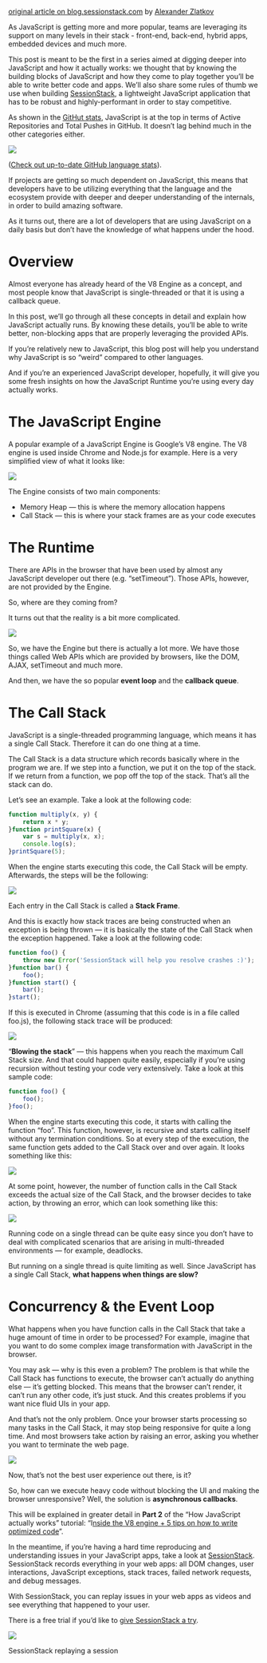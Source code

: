[original article on blog.sessionstack.com](https://blog.sessionstack.com/how-does-javascript-actually-work-part-1-b0bacc073cf) by  [Alexander Zlatkov](https://medium.com/@zlatkov)

As JavaScript is getting more and more popular, teams are leveraging its support on many levels in their stack - front-end, back-end, hybrid apps, embedded devices and much more.

This post is meant to be the first in a series aimed at digging deeper into JavaScript and how it actually works: we thought that by knowing the building blocks of JavaScript and how they come to play together you’ll be able to write better code and apps. We’ll also share some rules of thumb we use when building  [SessionStack](https://www.sessionstack.com/?utm_source=medium&utm_medium=source&utm_content=javascript-series-post1-intro), a lightweight JavaScript application that has to be robust and highly-performant in order to stay competitive.

As shown in the  [GitHut stats](http://githut.info/), JavaScript is at the top in terms of Active Repositories and Total Pushes in GitHub. It doesn’t lag behind much in the other categories either.

![](https://miro.medium.com/max/875/1*Zf4reZZJ9DCKsXf5CSXghg.png)

([Check out up-to-date GitHub language stats](https://madnight.github.io/githut/)).

If projects are getting so much dependent on JavaScript, this means that developers have to be utilizing everything that the language and the ecosystem provide with deeper and deeper understanding of the internals, in order to build amazing software.

As it turns out, there are a lot of developers that are using JavaScript on a daily basis but don’t have the knowledge of what happens under the hood.

# Overview

Almost everyone has already heard of the V8 Engine as a concept, and most people know that JavaScript is single-threaded or that it is using a callback queue.

In this post, we’ll go through all these concepts in detail and explain how JavaScript actually runs. By knowing these details, you’ll be able to write better, non-blocking apps that are properly leveraging the provided APIs.

If you’re relatively new to JavaScript, this blog post will help you understand why JavaScript is so “weird” compared to other languages.

And if you’re an experienced JavaScript developer, hopefully, it will give you some fresh insights on how the JavaScript Runtime you’re using every day actually works.

# **The JavaScript Engine**

A popular example of a JavaScript Engine is Google’s V8 engine. The V8 engine is used inside Chrome and Node.js for example. Here is a very simplified view of what it looks like:

![](https://miro.medium.com/max/875/1*OnH_DlbNAPvB9KLxUCyMsA.png)

The Engine consists of two main components:  
* Memory Heap — this is where the memory allocation happens  
* Call Stack — this is where your stack frames are as your code executes

# **The Runtime**

There are APIs in the browser that have been used by almost any JavaScript developer out there (e.g. “setTimeout”). Those APIs, however, are not provided by the Engine.

So, where are they coming from?

It turns out that the reality is a bit more complicated.

![](https://miro.medium.com/max/875/1*4lHHyfEhVB0LnQ3HlhSs8g.png)

So, we have the Engine but there is actually a lot more. We have those things called Web APIs which are provided by browsers, like the DOM, AJAX, setTimeout and much more.

And then, we have the so popular  **event loop**  and the  **callback queue**.

# The Call Stack

JavaScript is a single-threaded programming language, which means it has a single Call Stack. Therefore it can do one thing at a time.

The Call Stack is a data structure which records basically where in the program we are.  If we step into a function, we put it on the top of the stack. If we return from a function, we pop off the top of the stack. That’s all the stack can do.

Let’s see an example. Take a look at the following code:
```js
function multiply(x, y) {  
    return x * y;  
}function printSquare(x) {  
    var s = multiply(x, x);  
    console.log(s);  
}printSquare(5);
```
When the engine starts executing this code, the Call Stack will be empty. Afterwards, the steps will be the following:

![](https://miro.medium.com/max/875/1*Yp1KOt_UJ47HChmS9y7KXw.png)

Each entry in the Call Stack is called a  **Stack Frame**.

And this is exactly how stack traces are being constructed when an exception is being thrown — it is basically the state of the Call Stack when the exception happened. Take a look at the following code:

```js
function foo() {  
    throw new Error('SessionStack will help you resolve crashes :)');  
}function bar() {  
    foo();  
}function start() {  
    bar();  
}start();
```

If this is executed in Chrome (assuming that this code is in a file called foo.js), the following stack trace will be produced:

![](https://miro.medium.com/max/634/1*T-W_ihvl-9rG4dn18kP3Qw.png)

“**Blowing the stack**” — this happens when you reach the maximum Call Stack size. And that could happen quite easily, especially if you’re using recursion without testing your code very extensively. Take a look at this sample code:
```js
function foo() {  
    foo();  
}foo();
```
When the engine starts executing this code, it starts with calling the function “foo”. This function, however, is recursive and starts calling itself without any termination conditions. So at every step of the execution, the same function gets added to the Call Stack over and over again. It looks something like this:

![](https://miro.medium.com/max/875/1*AycFMDy9tlDmNoc5LXd9-g.png)

At some point, however, the number of function calls in the Call Stack exceeds the actual size of the Call Stack, and the browser decides to take action, by throwing an error, which can look something like this:

![](https://miro.medium.com/max/483/1*e0nEd59RPKz9coyY8FX-uw.png)

Running code on a single thread can be quite easy since you don’t have to deal with complicated scenarios that are arising in multi-threaded environments — for example, deadlocks.

But running on a single thread is quite limiting as well. Since JavaScript has a single Call Stack,  **what happens when things are slow?**

# **Concurrency & the Event Loop**

What happens when you have function calls in the Call Stack that take a huge amount of time in order to be processed? For example, imagine that you want to do some complex image transformation with JavaScript in the browser.

You may ask — why is this even a problem? The problem is that while the Call Stack has functions to execute, the browser can’t actually do anything else — it’s getting blocked. This means that the browser can’t render, it can’t run any other code, it’s just stuck. And this creates problems if you want nice fluid UIs in your app.

And that’s not the only problem. Once your browser starts processing so many tasks in the Call Stack, it may stop being responsive for quite a long time. And most browsers take action by raising an error, asking you whether you want to terminate the web page.

![](https://miro.medium.com/max/578/1*WlMXK3rs_scqKTRV41au7g.jpeg)

Now, that’s not the best user experience out there, is it?

So, how can we execute heavy code without blocking the UI and making the browser unresponsive? Well, the solution is  **asynchronous callbacks**.

This will be explained in greater detail in  **Part 2**  of the “How JavaScript actually works” tutorial: “I[nside the V8 engine + 5 tips on how to write optimized code](https://blog.sessionstack.com/how-javascript-works-inside-the-v8-engine-5-tips-on-how-to-write-optimized-code-ac089e62b12e)”.

In the meantime, if you’re having a hard time reproducing and understanding issues in your JavaScript apps, take a look at  [SessionStack](https://www.sessionstack.com/?utm_source=medium&utm_medium=blog&utm_content=Post-1-overview-outro). SessionStack records everything in your web apps: all DOM changes, user interactions, JavaScript exceptions, stack traces, failed network requests, and debug messages.

With SessionStack, you can replay issues in your web apps as videos and see everything that happened to your user.

There is a free trial if you’d like to  [give SessionStack a try](https://www.sessionstack.com/?utm_source=medium&utm_medium=source&utm_content=javascript-series-post1-intro).

![](https://miro.medium.com/max/875/0*H2bzDr9anlToiiFM)

SessionStack replaying a session